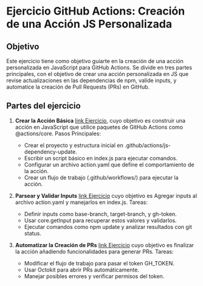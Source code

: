 # Ejercicio GitHub Actions: Creación de una Acción JS Personalizada
## Objetivo

Este ejercicio tiene como objetivo guiarte en la creación de una acción personalizada en JavaScript para GitHub Actions. Se divide en tres partes principales, con el objetivo de crear una acción personalizada en JS que revise actualizaciones en las dependencias de npm, valide inputs, y automatice la creación de Pull Requests (PRs) en GitHub. 

## Partes del ejercicio

1. **Crear la Acción Básica** [link Ejercicio](./exercise/part1.md), cuyo objetivo es construir una acción en JavaScript que utilice paquetes de GitHub Actions como @actions/core. Pasos Principales:
      - Crear el proyecto y estructura inicial en .github/actions/js-dependency-update.
      - Escribir un script básico en index.js para ejecutar comandos.
      - Configurar un archivo action.yaml que define el comportamiento de la acción.
      - Crear un flujo de trabajo (.github/workflows/) para ejecutar la acción.
    
3. **Parsear y Validar Inputs** [link Ejercicio](./exercise/part2.md) cuyo objetivo es Agregar inputs al archivo action.yaml y manejarlos en index.js. Tareas:
    - Definir inputs como base-branch, target-branch, y gh-token.
    - Usar core.getInput para recuperar estos valores y validarlos.
    - Ejecutar comandos como npm update y analizar resultados con git status.
      
4. **Automatizar la Creación de PRs** [link Ejercicio](./exercise/part3.md) cuyo objetivo es finalizar la acción añadiendo funcionalidades para generar PRs. Tareas:
    - Modificar el flujo de trabajo para pasar el token GH_TOKEN.
    - Usar Octokit para abrir PRs automáticamente.
    - Manejar posibles errores y verificar permisos del token.

